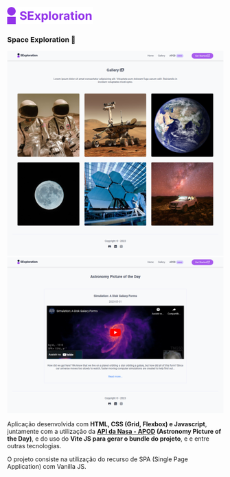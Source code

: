 <img src=".github/logo.svg" width="200px" />

### Space Exploration 🔭

![](.github/screenA.png)
![](.github/screenB.png)

Aplicação desenvolvida com <b>HTML, CSS (Grid, Flexbox) e Javascript</b>, juntamente com a utilização da <b>[API da Nasa - APOD](https://apod.nasa.gov/apod/astropix.html) (Astronomy Picture of the Day)</b>, e do uso do <b>Vite JS para gerar o bundle do projeto</b>, e  e entre outras tecnologias.

O projeto consiste na utilização do recurso de SPA (Single Page Application) com Vanilla JS.
